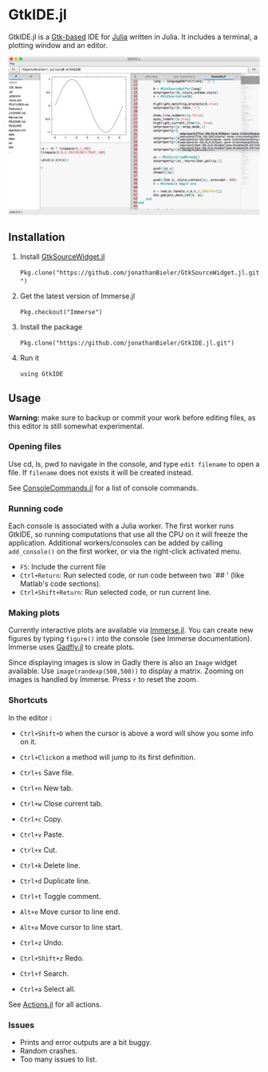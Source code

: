 # GtkIDE.jl
GtkIDE.jl is a [Gtk-based](https://github.com/JuliaLang/Gtk.jl) IDE for [Julia](https://github.com/JuliaLang/julia) written in Julia. It includes a terminal, a plotting window and an editor.

![screenshot](data/GtkIDE.png)

## Installation


1. Install [GtkSourceWidget.jl](https://github.com/jonathanBieler/GtkSourceWidget.jl)

    `Pkg.clone("https://github.com/jonathanBieler/GtkSourceWidget.jl.git")`
2. Get the latest version of Immerse.jl 

    `Pkg.checkout("Immerse")`
    
3. Install the package

    `Pkg.clone("https://github.com/jonathanBieler/GtkIDE.jl.git")`
    
4. Run it

    `using GtkIDE`
    
## Usage

**Warning:** make sure to backup or commit your work before editing files, as this editor is
still somewhat experimental.

### Opening files

Use cd, ls, pwd to navigate in the console, and type `edit filename` to open a file. 
If `filename` does not exists it will be created instead. 

See [ConsoleCommands.jl](src/ConsoleCommands.jl) for a list of console commands.

### Running code

Each console is associated with a Julia worker. The first worker runs GtkIDE, so running 
computations that use all the CPU on it will freeze the application. Additional workers/consoles can be
added by calling `add_console()` on the first worker, or via the right-click activated menu.

- `F5`: Include the current file
- `Ctrl+Return`: Run selected code, or run code between two `## ' (like Matlab's code sections).
- `Ctrl+Shift+Return`: Run selected code, or run current line.


### Making plots

Currently interactive plots are available via [Immerse.jl](https://github.com/JuliaGraphics/Immerse.jl).
You can create new figures by typing `figure()` into the console (see Immerse documentation).
Immerse uses [Gadfly.jl](https://github.com/dcjones/Gadfly.jl) to create plots.

Since displaying images is slow in Gadly there is also an `Image` widget available.
Use `image(randexp(500,500))` to display a matrix. Zooming on images is handled by Immerse. 
Press `r` to reset the zoom.

### Shortcuts

In the editor :

- `Ctrl+Shift+D` when the cursor is above a word will show you some info on it.
- `Ctrl+Click`on a method will jump to its first definition.

- `Ctrl+s` Save file.
- `Ctrl+n` New tab.
- `Ctrl+w` Close current tab.

- `Ctrl+c` Copy.
- `Ctrl+v` Paste.
- `Ctrl+x` Cut.

- `Ctrl+k` Delete line.
- `Ctrl+d` Duplicate line.
- `Ctrl+t` Toggle comment.

- `Alt+e` Move cursor to line end.
- `Alt+a` Move cursor to line start.

- `Ctrl+z` Undo.
- `Ctrl+Shift+z` Redo.

- `Ctrl+f` Search.
- `Ctrl+a` Select all.


See [Actions.jl](src/Actions.jl) for all actions.

### Issues

- Prints and error outputs are a bit buggy.
- Random crashes.
- Too many issues to list.
